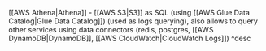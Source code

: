 [[AWS Athena|Athena]] - [[AWS S3|S3]] as SQL (using [[AWS Glue Data Catalog|Glue Data Catalog]]) (used as logs querying), also allows to query other services using data connectors (redis, postgres, [[AWS DynamoDB|DynamoDB]], [[AWS CloudWatch|CloudWatch Logs]]) ^desc